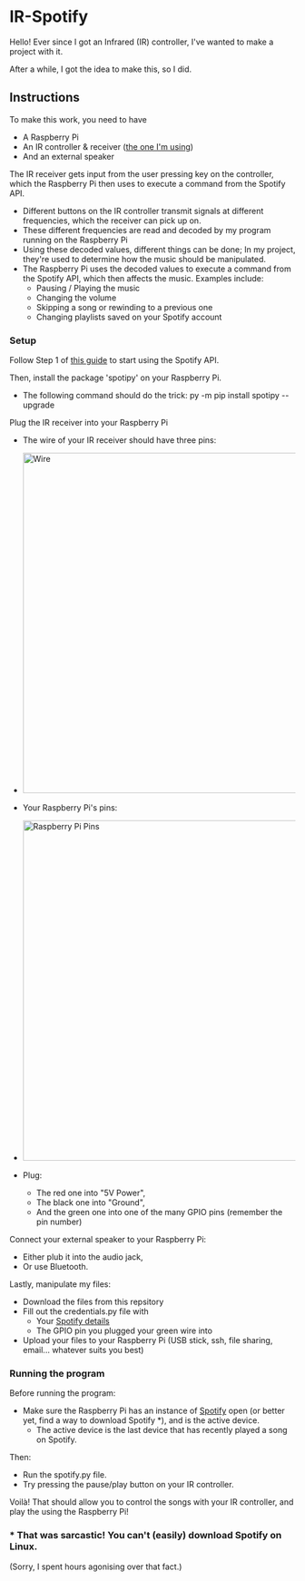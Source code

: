 # IR-Spotify

Hello! Ever since I got an Infrared (IR) controller, I've wanted to make a project with it. 

After a while, I got the idea to make this, so I did.

## Instructions

To make this work, you need to have
- A Raspberry Pi
- An IR controller & receiver ([the one I'm using](https://www.dfrobot.com/product-366.html))
- And an external speaker

The IR receiver gets input from the user pressing key on the controller, which the Raspberry Pi then uses to execute a command from the Spotify API. 
- Different buttons on the IR controller transmit signals at different frequencies, which the receiver can pick up on.
- These different frequencies are read and decoded by my program running on the Raspberry Pi
- Using these decoded values, different things can be done; In my project, they're used to determine how the music should be manipulated.
- The Raspberry Pi uses the decoded values to execute a command from the Spotify API, which then affects the music. Examples include:
  - Pausing / Playing the music
  - Changing the volume
  - Skipping a song or rewinding to a previous one
  - Changing playlists saved on your Spotify account

### Setup

Follow Step 1 of [this guide](https://github.com/spotipy-dev/spotipy/blob/2.22.1/TUTORIAL.md) to start using the Spotify API.

Then, install the package 'spotipy' on your Raspberry Pi.
- The following command should do the trick: py -m pip install spotipy --upgrade

Plug the IR receiver into your Raspberry Pi
- The wire of your IR receiver should have three pins:
- <img width="600" alt="Wire" src="https://dfimg.dfrobot.com/enshop/image/data/FIT0011/200420%20Update/53AU4166_564x376.jpg"/>

- Your Raspberry Pi's pins:
- <img width="600" alt="Raspberry Pi Pins" src="https://www.raspberrypi.com/documentation/computers/images/GPIO-Pinout-Diagram-2.png?hash=df7d7847c57a1ca6d5b2617695de6d46"/>

- Plug:
  - The red one into "5V Power",
  - The black one into "Ground",
  - And the green one into one of the many GPIO pins (remember the pin number)

Connect your external speaker to your Raspberry Pi:
- Either plub it into the audio jack,
- Or use Bluetooth.

Lastly, manipulate my files:
- Download the files from this repsitory
- Fill out the credentials.py file with
  - Your [Spotify details](https://developer.spotify.com/dashboard)
  - The GPIO pin you plugged your green wire into
- Upload your files to your Raspberry Pi (USB stick, ssh, file sharing, email... whatever suits you best)

### Running the program

Before running the program:
- Make sure the Raspberry Pi has an instance of [Spotify](https://open.spotify.com/) open (or better yet, find a way to download Spotify *), and is the active device.
  - The active device is the last device that has recently played a song on Spotify.

Then:
- Run the spotify.py file.
- Try pressing the pause/play button on your IR controller.

Voilà! That should allow you to control the songs with your IR controller, and play the using the Raspberry Pi!

### * That was sarcastic! You can't (easily) download Spotify on Linux. 

(Sorry, I spent hours agonising over that fact.)
